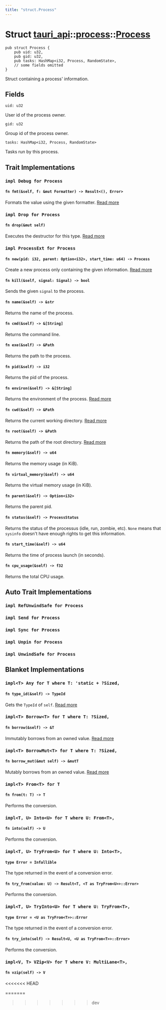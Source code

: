 ```yaml
---
title: "struct.Process"
---
```


# Struct [tauri_api](/docs/api/rust/tauri_api/../index.html)::​[process](/docs/api/rust/tauri_api/index.html)::​[Process](/docs/api/rust/tauri_api/)

    pub struct Process {
        pub uid: u32,
        pub gid: u32,
        pub tasks: HashMap<i32, Process, RandomState>,
        // some fields omitted
    }

Struct containing a process' information.

## Fields

`uid: u32`

User id of the process owner.

`gid: u32`

Group id of the process owner.

`tasks: HashMap<i32, Process, RandomState>`

Tasks run by this process.

## Trait Implementations

### `impl Debug for Process`

#### `fn fmt(&self, f: &mut Formatter) -> Result<(), Error>`

Formats the value using the given formatter. [Read more](https://doc.rust-lang.org/nightly/core/fmt/trait.Debug.html#tymethod.fmt)

### `impl Drop for Process`

#### `fn drop(&mut self)`

Executes the destructor for this type. [Read more](https://doc.rust-lang.org/nightly/core/ops/drop/trait.Drop.html#tymethod.drop)

### `impl ProcessExt for Process`

#### `fn new(pid: i32, parent: Option<i32>, start_time: u64) -> Process`

Create a new process only containing the given information. [Read more](/docs/api/rust/tauri_api/../../tauri_api/process/trait.ProcessExt.html#tymethod.new)

#### `fn kill(&self, signal: Signal) -> bool`

Sends the given `signal` to the process.

#### `fn name(&self) -> &str`

Returns the name of the process.

#### `fn cmd(&self) -> &[String]`

Returns the command line.

#### `fn exe(&self) -> &Path`

Returns the path to the process.

#### `fn pid(&self) -> i32`

Returns the pid of the process.

#### `fn environ(&self) -> &[String]`

Returns the environment of the process. [Read more](/docs/api/rust/tauri_api/../../tauri_api/process/trait.ProcessExt.html#tymethod.environ)

#### `fn cwd(&self) -> &Path`

Returns the current working directory. [Read more](/docs/api/rust/tauri_api/../../tauri_api/process/trait.ProcessExt.html#tymethod.cwd)

#### `fn root(&self) -> &Path`

Returns the path of the root directory. [Read more](/docs/api/rust/tauri_api/../../tauri_api/process/trait.ProcessExt.html#tymethod.root)

#### `fn memory(&self) -> u64`

Returns the memory usage (in KiB).

#### `fn virtual_memory(&self) -> u64`

Returns the virtual memory usage (in KiB).

#### `fn parent(&self) -> Option<i32>`

Returns the parent pid.

#### `fn status(&self) -> ProcessStatus`

Returns the status of the processus (idle, run, zombie, etc). `None` means that `sysinfo` doesn't have enough rights to get this information.

#### `fn start_time(&self) -> u64`

Returns the time of process launch (in seconds).

#### `fn cpu_usage(&self) -> f32`

Returns the total CPU usage.

## Auto Trait Implementations

### `impl RefUnwindSafe for Process`

### `impl Send for Process`

### `impl Sync for Process`

### `impl Unpin for Process`

### `impl UnwindSafe for Process`

## Blanket Implementations

### `impl<T> Any for T where T: 'static + ?Sized,`

#### `fn type_id(&self) -> TypeId`

Gets the `TypeId` of `self`. [Read more](https://doc.rust-lang.org/nightly/core/any/trait.Any.html#tymethod.type_id)

### `impl<T> Borrow<T> for T where T: ?Sized,`

#### `fn borrow(&self) -> &T`

Immutably borrows from an owned value. [Read more](https://doc.rust-lang.org/nightly/core/borrow/trait.Borrow.html#tymethod.borrow)

### `impl<T> BorrowMut<T> for T where T: ?Sized,`

#### `fn borrow_mut(&mut self) -> &mutT`

Mutably borrows from an owned value. [Read more](https://doc.rust-lang.org/nightly/core/borrow/trait.BorrowMut.html#tymethod.borrow_mut)

### `impl<T> From<T> for T`

#### `fn from(t: T) -> T`

Performs the conversion.

### `impl<T, U> Into<U> for T where U: From<T>,`

#### `fn into(self) -> U`

Performs the conversion.

### `impl<T, U> TryFrom<U> for T where U: Into<T>,`

#### `type Error = Infallible`

The type returned in the event of a conversion error.

#### `fn try_from(value: U) -> Result<T, <T as TryFrom<U>>::Error>`

Performs the conversion.

### `impl<T, U> TryInto<U> for T where U: TryFrom<T>,`

#### `type Error = <U as TryFrom<T>>::Error`

The type returned in the event of a conversion error.

#### `fn try_into(self) -> Result<U, <U as TryFrom<T>>::Error>`

Performs the conversion.

### `impl<V, T> VZip<V> for T where V: MultiLane<T>,`

#### `fn vzip(self) -> V`
<<<<<<< HEAD
      
=======
>>>>>>> dev
